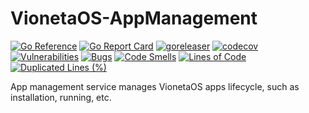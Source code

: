 # VionetaOS-AppManagement

[![Go Reference](https://pkg.go.dev/badge/github.com/Vioneta/VionetaOS-AppManagement.svg)](https://pkg.go.dev/github.com/Vioneta/VionetaOS-AppManagement)
[![Go Report Card](https://goreportcard.com/badge/github.com/Vioneta/VionetaOS-AppManagement)](https://goreportcard.com/report/github.com/Vioneta/VionetaOS-AppManagement)
[![goreleaser](https://github.com/Vioneta/VionetaOS-AppManagement/actions/workflows/release.yml/badge.svg)](https://github.com/Vioneta/VionetaOS-AppManagement/actions/workflows/release.yml)
[![codecov](https://codecov.io/gh/Vioneta/VionetaOS-AppManagement/branch/main/graph/badge.svg?token=ZCWZOFKXJT)](https://codecov.io/gh/Vioneta/VionetaOS-AppManagement)
[![Vulnerabilities](https://sonarcloud.io/api/project_badges/measure?project=Vioneta_VionetaOS-AppManagement&metric=vulnerabilities)](https://sonarcloud.io/summary/new_code?id=Vioneta_VionetaOS-AppManagement)
[![Bugs](https://sonarcloud.io/api/project_badges/measure?project=Vioneta_VionetaOS-AppManagement&metric=bugs)](https://sonarcloud.io/summary/new_code?id=Vioneta_VionetaOS-AppManagement)
[![Code Smells](https://sonarcloud.io/api/project_badges/measure?project=Vioneta_VionetaOS-AppManagement&metric=code_smells)](https://sonarcloud.io/summary/new_code?id=Vioneta_VionetaOS-AppManagement)
[![Lines of Code](https://sonarcloud.io/api/project_badges/measure?project=Vioneta_VionetaOS-AppManagement&metric=ncloc)](https://sonarcloud.io/summary/new_code?id=Vioneta_VionetaOS-AppManagement)
[![Duplicated Lines (%)](https://sonarcloud.io/api/project_badges/measure?project=Vioneta_VionetaOS-AppManagement&metric=duplicated_lines_density)](https://sonarcloud.io/summary/new_code?id=Vioneta_VionetaOS-AppManagement)

App management service manages VionetaOS apps lifecycle, such as installation, running, etc.
